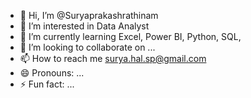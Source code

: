 - 👋 Hi, I’m @Suryaprakashrathinam
- 👀 I’m interested in Data Analyst
- 🌱 I’m currently learning Excel, Power BI, Python, SQL, 
- 💞️ I’m looking to collaborate on ...
- 📫 How to reach me surya.hal.sp@gmail.com
- 😄 Pronouns: ...
- ⚡ Fun fact: ...

<!---
Suryaprakashrathinam/Suryaprakashrathinam is a ✨ special ✨ repository because its `README.md` (this file) appears on your GitHub profile.
You can click the Preview link to take a look at your changes.
--->
